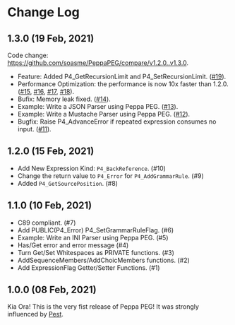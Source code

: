 # Change Log

## 1.3.0 (19 Feb, 2021)

Code change: <https://github.com/soasme/PeppaPEG/compare/v1.2.0..v1.3.0>.

* Feature: Added P4_GetRecursionLimit and P4_SetRecursionLimit. ([#19](https://github.com/soasme/PeppaPEG/pull/19)).
* Performance Optimization: the performance is now 10x faster than 1.2.0. ([#15](https://github.com/soasme/PeppaPEG/pull/15), [#16](https://github.com/soasme/PeppaPEG/pull/16), [#17](https://github.com/soasme/PeppaPEG/pull/17), [#18](https://github.com/soasme/PeppaPEG/pull/18)).
* Bufix: Memory leak fixed. ([#14](https://github.com/soasme/PeppaPEG/pull/14)).
* Example: Write a JSON Parser using Peppa PEG. ([#13](https://github.com/soasme/PeppaPEG/pull/13)).
* Example: Write a Mustache Parser using Peppa PEG. ([#12](https://github.com/soasme/PeppaPEG/pull/12)).
* Bugfix: Raise P4_AdvanceError if repeated expression consumes no input. ([#11](https://github.com/soasme/PeppaPEG/pull/11)).

## 1.2.0 (15 Feb, 2021)

* Add New Expression Kind: `P4_BackReference`. (#10)
* Change the return value to `P4_Error` for `P4_AddGrammarRule`. (#9)
* Added `P4_GetSourcePosition`. (#8)

## 1.1.0 (10 Feb, 2021)

* C89 compliant. (#7)
* Add PUBLIC(P4_Error) P4_SetGrammarRuleFlag. (#6)
* Example: Write an INI Parser using Peppa PEG. (#5)
* Has/Get error and error message (#4)
* Turn Get/Set Whitespaces as PRIVATE functions. (#3)
* AddSequenceMembers/AddChoicMembers functions. (#2)
* Add ExpressionFlag Getter/Setter Functions. (#1)


## 1.0.0 (08 Feb, 2021)

Kia Ora! This is the very fist release of Peppa PEG! It was strongly influenced by [Pest](https://pest.rs).

